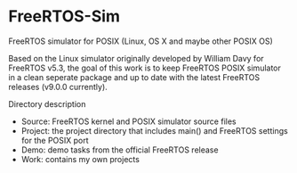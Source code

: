 # FreeRTOS-Sim
FreeRTOS simulator for POSIX (Linux, OS X and maybe other POSIX OS)

Based on the Linux simulator originally developed by William Davy for FreeRTOS v5.3, the goal of this work is to keep FreeRTOS POSIX simulator in a clean seperate package and up to date with the latest FreeRTOS releases (v9.0.0 currently).

Directory description
- Source: FreeRTOS kernel and POSIX simulator source files
- Project: the project directory that includes main() and FreeRTOS settings for the POSIX port
- Demo: demo tasks from the official FreeRTOS release
- Work: contains my own projects
